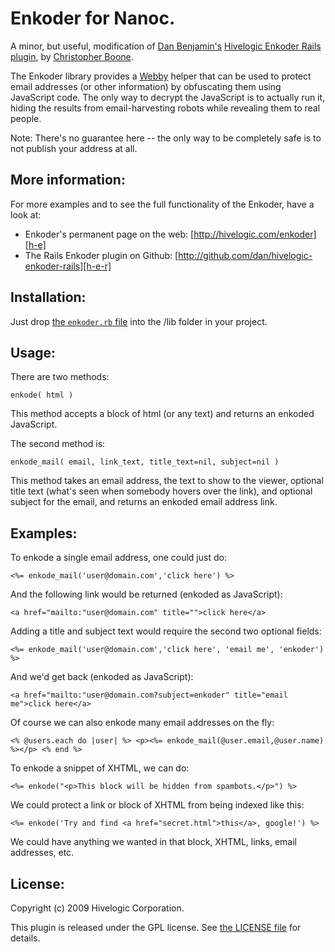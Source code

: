 # Enkoder for Nanoc.

A minor, but useful, modification of [Dan Benjamin's][db] [Hivelogic Enkoder Rails plugin][h-e-r], by [Christopher Boone][hpm].

The Enkoder library provides a [Webby][] helper that can be used to protect email addresses (or other information) by obfuscating them using JavaScript code. The only way to decrypt the JavaScript is to actually run it, hiding the results from email-harvesting robots while revealing them to real people.

Note: There's no guarantee here -- the only way to be completely safe is to not publish your address at all.


## More information:

For more examples and to see the full functionality of the Enkoder, have a look at:

* Enkoder's permanent page on the web: [http://hivelogic.com/enkoder][h-e]
* The Rails Enkoder plugin on Github: [http://github.com/dan/hivelogic-enkoder-rails][h-e-r]


## Installation:

Just drop [the `enkoder.rb` file][e-rb] into the /lib folder in your project.


## Usage:

There are two methods:

`enkode( html )`

This method accepts a block of html (or any text) and returns an enkoded JavaScript.

The second method is:

`enkode_mail( email, link_text, title_text=nil, subject=nil )`

This method takes an email address, the text to show to the viewer, optional title text (what's seen when somebody hovers over the link), and optional subject for the email, and returns an enkoded email address link.


## Examples:

To enkode a single email address, one could just do:

`<%= enkode_mail('user@domain.com','click here') %>`

And the following link would be returned (enkoded as JavaScript):

`<a href="mailto:"user@domain.com" title="">click here</a>`

Adding a title and subject text would require the second two optional fields:

`<%= enkode_mail('user@domain.com','click here', 'email me', 'enkoder') %>`

And we'd get back (enkoded as JavaScript):

`<a href="mailto:"user@domain.com?subject=enkoder" title="email me">click here</a>`

Of course we can also enkode many email addresses on the fly:

`<% @users.each do |user| %> <p><%= enkode_mail(@user.email,@user.name) %></p> <% end %>`

To enkode a snippet of XHTML, we can do:

`<%= enkode("<p>This block will be hidden from spambots.</p>") %>`

We could protect a link or block of XHTML from being indexed like this:

`<%= enkode('Try and find <a href="secret.html">this</a>, google!') %>`

We could have anything we wanted in that block, XHTML, links, email addresses, etc.


## License:

Copyright (c) 2009 Hivelogic Corporation.

This plugin is released under the GPL license. See [the LICENSE file][license] for details.


[h-e]: http://hivelogic.com/enkoder
[db]: http://hivelogic.com/
[h-e-r]: http://github.com/dan/hivelogic-enkoder-rails
[hpm]: http://hypsometry.com/
[e-rb]: http://github.com/cboone/webby-enkoder/blob/master/enkoder.rb
[license]: http://github.com/cboone/webby-enkoder/blob/master/LICENSE
[Webby]: http://webby.rubyforge.org/
